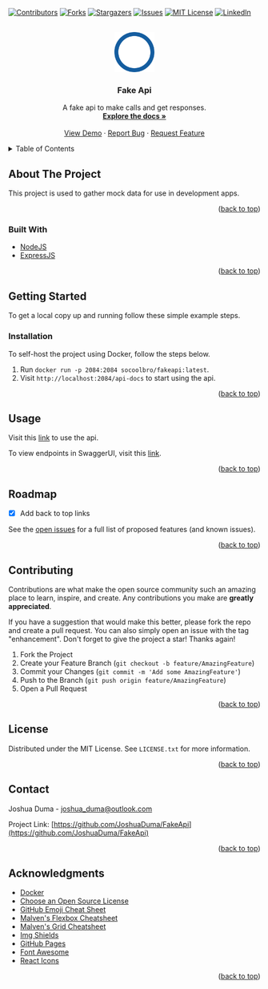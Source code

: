 <div id="top"></div>

[![Contributors][contributors-shield]][contributors-url]
[![Forks][forks-shield]][forks-url]
[![Stargazers][stars-shield]][stars-url]
[![Issues][issues-shield]][issues-url]
[![MIT License][license-shield]][license-url]
[![LinkedIn][linkedin-shield]][linkedin-url]



<!-- PROJECT LOGO --> 
<br />
<div align="center">
  <a href="https://github.com/JoshuaDuma/FakeApi">
    <img src="images/main_logo.png" alt="Logo" width="80" height="80">
  </a>

  <h3 align="center">Fake Api</h3>

  <p align="center">
    A fake api to make calls and get responses.
    <br />
    <a href="https://github.com/JoshuaDuma/FakeApi"><strong>Explore the docs »</strong></a>
    <br />
    <br />
    <a href="https://fakeapi.joshuaduma.ca">View Demo</a>
    ·
    <a href="https://github.com/JoshuaDuma/FakeApi/issues">Report Bug</a>
    ·
    <a href="https://github.com/JoshuaDuma/FakeApi/issues">Request Feature</a>
  </p>
</div>



<!-- TABLE OF CONTENTS -->
<details>
  <summary>Table of Contents</summary>
  <ol>
    <li>
      <a href="#about-the-project">About The Project</a>
      <ul>
        <li><a href="#built-with">Built With</a></li>
      </ul>
    </li>
    <li>
      <a href="#getting-started">Getting Started</a>
      <ul>
        <li><a href="#installation">Installation</a></li>
      </ul>
    </li>
    <li><a href="#usage">Usage</a></li>
    <li><a href="#roadmap">Roadmap</a></li>
    <li><a href="#contributing">Contributing</a></li>
    <li><a href="#license">License</a></li>
    <li><a href="#contact">Contact</a></li>
    <li><a href="#acknowledgments">Acknowledgments</a></li>
  </ol>
</details>



<!-- ABOUT THE PROJECT -->
## About The Project

This project is used to gather mock data for use in development apps.

<p align="right">(<a href="#top">back to top</a>)</p>



### Built With

* [NodeJS](https://nodejs.org/en/)
* [ExpressJS](https://expressjs.com/)

<p align="right">(<a href="#top">back to top</a>)</p>



<!-- GETTING STARTED -->
## Getting Started

To get a local copy up and running follow these simple example steps.



### Installation

To self-host the project using Docker, follow the steps below.

1. Run `docker run -p 2084:2084 socoolbro/fakeapi:latest`.
2. Visit `http://localhost:2084/api-docs` to start using the api.

<p align="right">(<a href="#top">back to top</a>)</p>

<!-- USAGE EXAMPLES -->
## Usage

Visit this [link](https://fakeapi.joshuaduma.ca) to use the api.

To view endpoints in SwaggerUI, visit this [link](https://fakeapi.joshuaduma.ca/api-docs). 

<p align="right">(<a href="#top">back to top</a>)</p>



<!-- ROADMAP -->
## Roadmap

- [x] Add back to top links

See the [open issues](https://github.com/JoshuaDuma/FakeApi/issues) for a full list of proposed features (and known issues).

<p align="right">(<a href="#top">back to top</a>)</p>



<!-- CONTRIBUTING -->
## Contributing

Contributions are what make the open source community such an amazing place to learn, inspire, and create. Any contributions you make are **greatly appreciated**.

If you have a suggestion that would make this better, please fork the repo and create a pull request. You can also simply open an issue with the tag "enhancement".
Don't forget to give the project a star! Thanks again!

1. Fork the Project
2. Create your Feature Branch (`git checkout -b feature/AmazingFeature`)
3. Commit your Changes (`git commit -m 'Add some AmazingFeature'`)
4. Push to the Branch (`git push origin feature/AmazingFeature`)
5. Open a Pull Request

<p align="right">(<a href="#top">back to top</a>)</p>



<!-- LICENSE -->
## License

Distributed under the MIT License. See `LICENSE.txt` for more information.

<p align="right">(<a href="#top">back to top</a>)</p>



<!-- CONTACT -->
## Contact

Joshua Duma - joshua_duma@outlook.com

Project Link: [https://github.com/JoshuaDuma/FakeApi](https://github.com/JoshuaDuma/FakeApi)

<p align="right">(<a href="#top">back to top</a>)</p>



<!-- ACKNOWLEDGMENTS -->
## Acknowledgments

* [Docker](https://www.docker.com/)
* [Choose an Open Source License](https://choosealicense.com)
* [GitHub Emoji Cheat Sheet](https://www.webpagefx.com/tools/emoji-cheat-sheet)
* [Malven's Flexbox Cheatsheet](https://flexbox.malven.co/)
* [Malven's Grid Cheatsheet](https://grid.malven.co/)
* [Img Shields](https://shields.io)
* [GitHub Pages](https://pages.github.com)
* [Font Awesome](https://fontawesome.com)
* [React Icons](https://react-icons.github.io/react-icons/search)

<p align="right">(<a href="#top">back to top</a>)</p>



<!-- MARKDOWN LINKS & IMAGES -->
<!-- https://www.markdownguide.org/basic-syntax/#reference-style-links -->
[contributors-shield]: https://img.shields.io/github/contributors/JoshuaDuma/FakeApi.svg?style=for-the-badge
[contributors-url]: https://github.com/JoshuaDuma/FakeApi/graphs/contributors
[forks-shield]: https://img.shields.io/github/forks/JoshuaDuma/FakeApi.svg?style=for-the-badge
[forks-url]: https://github.com/JoshuaDuma/FakeApi/network/members
[stars-shield]: https://img.shields.io/github/stars/JoshuaDuma/FakeApi.svg?style=for-the-badge
[stars-url]: https://github.com/JoshuaDuma/FakeApi/stargazers
[issues-shield]: https://img.shields.io/github/issues/JoshuaDuma/FakeApi.svg?style=for-the-badge
[issues-url]: https://github.com/JoshuaDuma/FakeApi/issues
[license-shield]: https://img.shields.io/github/license/JoshuaDuma/FakeApi.svg?style=for-the-badge
[license-url]: https://github.com/JoshuaDuma/FakeApi/blob/master/LICENSE.txt
[linkedin-shield]: https://img.shields.io/badge/-LinkedIn-black.svg?style=for-the-badge&logo=linkedin&colorB=555
[linkedin-url]: https://www.linkedin.com/in/joshuaduma/
[product-screenshot]: images/screenshot.png
